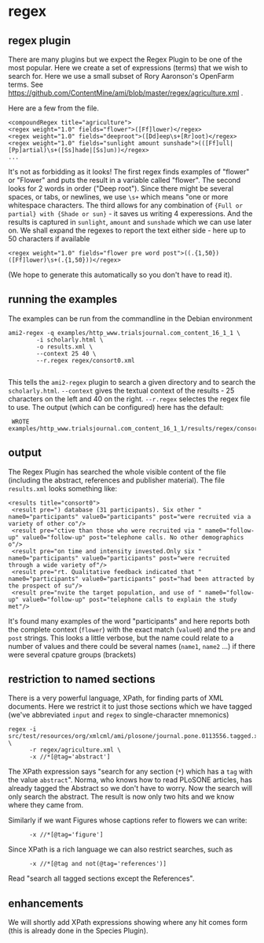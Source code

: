 # regex


## regex plugin

There are many plugins but we expect the Regex  Plugin to be one of the most popular. Here we create a set of expressions (terms) that we wish to search for. Here we use a small subset of Rory Aaronson's OpenFarm terms. See https://github.com/ContentMine/ami/blob/master/regex/agriculture.xml .

Here are a few from the file. 
```
<compoundRegex title="agriculture">
<regex weight="1.0" fields="flower">([Ff]lower)</regex>
<regex weight="1.0" fields="deeproot">([Dd]eep\s+[Rr]oot)</regex>
<regex weight="1.0" fields="sunlight amount sunshade">(([Ff]ull|[Pp]artial)\s+([Ss]hade|[Ss]un))</regex>
...
```
It's not as forbidding as it looks! The first regex finds examples of "flower" or "Flower" and puts the result in a variable called "flower". The second looks for 2 words in order ("Deep root"). Since there might be several spaces, or tabs, or newlines, we use ``\s+`` which means "one or more whitespace characters. The third allows for any combination of ``{Full or partial} with {Shade or sun}`` - it saves us writing 4 experessions. And the results is captured in ``sunlight``, ``amount`` and ``sunshade`` which we can use later on.  We shall expand the regexes to report the text either side - here up to 50 characters if available
```
<regex weight="1.0" fields="flower pre word post">((.{1,50})([Ff]lower)\s+(.{1,50}))</regex>
```
(We hope to generate this automatically so you don't have to read it).

## running the examples

The examples can be run from the commandline in the Debian environment 

```
ami2-regex -q examples/http_www.trialsjournal.com_content_16_1_1 \
		-i scholarly.html \
		-o results.xml \
		--context 25 40 \
		--r.regex regex/consort0.xml
      
```

This tells the `ami2-regex` plugin to search a given directory and to search the `scholarly.html`. `--context` gives the textual context of the results - 25 characters on the left and 40 on the right. `--r.regex` selectes the regex file to use. The output (which can be configured) here has the default:

```
 WROTE examples/http_www.trialsjournal.com_content_16_1_1/results/regex/consort0/results.xml
```

## output

The Regex Plugin has searched the whole visible content of the file (including the abstract, references and publisher material).  The file ``results.xml`` looks something like:

```
<results title="consort0">
 <result pre=") database (31 participants). Six other " name0="participants" value0="participants" post="were recruited via a variety of other co"/>
 <result pre="ctive than those who were recruited via " name0="follow-up" value0="follow-up" post="telephone calls. No other demographics o"/>
 <result pre="on time and intensity invested.Only six " name0="participants" value0="participants" post="were recruited through a wide variety of"/>
 <result pre="rt. Qualitative feedback indicated that " name0="participants" value0="participants" post="had been attracted by the prospect of su"/>
 <result pre="nvite the target population, and use of " name0="follow-up" value0="follow-up" post="telephone calls to explain the study met"/>
```


It's found many examples of the word "participants" and here reports both the complete context (`flower`) with the exact match (`value0`) and the `pre` and `post` strings. This looks a little verbose, but the name could relate to a number of values and there could be several names (`name1`, `name2` ...) if there were several cpature groups (brackets)

## restriction to named sections

There is a very powerful language, XPath, for finding parts of XML documents. Here we restrict it to just those sections which we have tagged  (we've abbreviated ``input`` and ``regex`` to single-character mnemonics)
```
regex -i src/test/resources/org/xmlcml/ami/plosone/journal.pone.0113556.tagged.xml \
      -r regex/agriculture.xml \
      -x //*[@tag='abstract']
```

The XPath expression says "search for any section (``*``) which has a ``tag`` with the value ``abstract``". Norma, who knows how to read PLoSONE articles, has already tagged the Abstract so we don't have to worry.  Now the search will only search the abstract. The result is now only two hits and we know where they came from.

Similarly if we want Figures whose captions refer to flowers we can write:
```
      -x //*[@tag='figure']
```

Since XPath is a rich language we can also restrict searches, such as 
```
      -x //*[@tag and not(@tag='references')]
```

Read "search all tagged sections except the References". 

## enhancements

We will shortly add XPath expressions showing where any hit comes form (this is already done in the Species Plugin).

